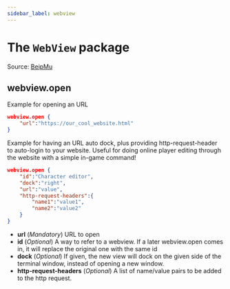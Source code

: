 ```yaml
---
sidebar_label: webview
---
```

# The ``WebView`` package

Source: [BeipMu](https://github.com/BeipDev/BeipMU/blob/master/Documentation/WebViews.md#gmcp)

## webview.open 

Example for opening an URL
````json
webview.open { 
    "url":"https://our_cool_website.html" 
}
````

Example for having an URL auto dock, plus providing http-request-header to auto-login to your website. Useful for doing online player editing through the website with a simple in-game command!
````json
webview.open { 
    "id":"Character editor", 
    "dock":"right", 
    "url":"value", 
    "http-request-headers":{ 
        "name1":"value1", 
        "name2":"value2" 
    } 
}
````
- **url**
  (*Mandatory*) URL to open
- **id**
  (*Optional*) A way to refer to a webview. If a later webview.open comes in, it will replace the original one with the same id
- **dock**
  (*Optional*) If given, the new view will dock on the given side of the terminal window, instead of opening a new window.
- **http-request-headers**
  (*Optional*) A list of name/value pairs to be added to the http request.
